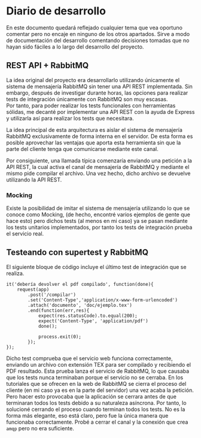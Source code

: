 <!-- diario.md -->

# Diario de desarrollo
En este documento quedará reflejado cualquier tema que vea oportuno comentar pero no encaje en ninguno de los otros apartados. Sirve a modo de documentación del desarrollo comentando decisiones tomadas que no hayan sido fáciles a lo largo del desarrollo del proyecto.

## REST API + RabbitMQ
La idea original del proyecto era desarrollarlo utilizando únicamente el sistema de mensajería RabbitMQ sin tener una API REST implementada. Sin embargo, después de investigar durante horas, las opciones para realizar tests de integración únicamente con RabbitMQ son muy escasas.  
Por tanto, para poder realizar los tests funcionales con herramientas sólidas, me decanté por implementar una API REST con la ayuda de Express y utilizarla así para realizar los tests que necesitara.

La idea principal de esta arquitectura es aislar el sistema de mensajería RabbitMQ exclusivamente de forma interna en el servidor. De esta forma es posible aprovechar las ventajas que aporta esta herramienta sin que la parte del cliente tenga que comunicarse mediante este canal.

Por consiguiente, una llamada típica comenzaría enviando una petición a la API REST, la cual activa el canal de mensajería de RabbitMQ y mediante el mismo pide compilar el archivo. Una vez hecho, dicho archivo se devuelve utilizando la API REST.

### Mocking
Existe la posibilidad de imitar el sistema de mensajería utilizando lo que se conoce como Mocking, (de hecho, encontré varios ejemplos de gente que hace esto) pero dichos tests (al menos en mi caso) ya se pasan mediante los tests unitarios implementados, por tanto los tests de integración prueba el servicio real.

## Testeando con supertest y RabbitMQ
El siguiente bloque de código incluye el último test de integración que se realiza. 
```
it('debería devolver el pdf compilado', function(done){
    request(app)
        .post('/compilar')
        .set('Content-Type','application/x-www-form-urlencoded')
        .attach('documento', 'doc/ejemplo.tex')
        .end(function(err,res){
            expect(res.statusCode).to.equal(200);
            expect('Content-Type', 'application/pdf')
            done();

            process.exit(0);
        });
});
```
Dicho test comprueba que el servicio web funciona correctamente, enviando un archivo con extensión TEX para ser compilado y recibiendo el PDF resultado. Esta prueba lanza el servicio de RabbitMQ, lo que causaba que los tests nunca terminaban porque el servicio no se cerraba. En los tutoriales que se ofrecen en la web de RabbitMQ se cierra el proceso del cliente (en mi caso ya es en la parte del servidor) una vez acaba la petición. Pero hacer esto provocaba que la aplicación se cerrara antes de que terminaran todos los tests debido a su naturaleza asíncrona. Por tanto, lo solucioné cerrando el proceso cuando terminan todos los tests. No es la forma más elegante, eso está claro, pero fue la única manera que funcionaba correctamente. Probé a cerrar el canal y la conexión que crea `amqp` pero no era suficiente.
